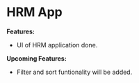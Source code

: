 # HRM App

**Features:**
* UI of HRM application done.

**Upcoming Features:**
* Filter and sort funtionality will be added.
